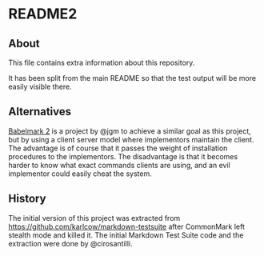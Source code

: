 # README2

## About

This file contains extra information about this repository.

It has been split from the main README so that the test output will be more easily visible there.

## Alternatives

[Babelmark 2](http://johnmacfarlane.net/babelmark2/) is a project by @jgm to achieve a similar goal as this project, but by using a client server model where implementors maintain the client. The advantage is of course that it passes the weight of installation procedures to the implementors. The disadvantage is that it becomes harder to know what exact commands clients are using, and an evil implementor could easily cheat the system.

## History

The initial version of this project was extracted from <https://github.com/karlcow/markdown-testsuite> after CommonMark left stealth mode and killed it. The initial Markdown Test Suite code and the extraction were done by @cirosantilli.
